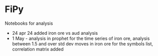 # FiPy
Notebooks for analysis

- 24 apr 24 added iron ore vs aud analysis
- 1 May - analysis in prophet for the time series of iron ore, analysis between 1.5 and over std dev moves in iron ore for the symbols list, correlation matrix added

